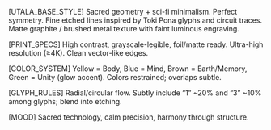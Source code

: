 [UTALA_BASE_STYLE]
Sacred geometry + sci-fi minimalism. Perfect symmetry. Fine etched lines inspired by Toki Pona glyphs and circuit traces. Matte graphite / brushed metal texture with faint luminous engraving.

[PRINT_SPECS]
High contrast, grayscale-legible, foil/matte ready. Ultra-high resolution (≥4K). Clean vector-like edges.

[COLOR_SYSTEM]
Yellow = Body, Blue = Mind, Brown = Earth/Memory, Green = Unity (glow accent). Colors restrained; overlaps subtle.

[GLYPH_RULES]
Radial/circular flow. Subtly include “1” ~20% and “3” ~10% among glyphs; blend into etching.

[MOOD]
Sacred technology, calm precision, harmony through structure.
